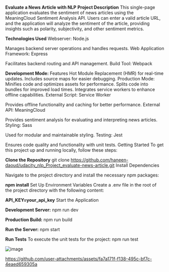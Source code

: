 **Evaluate a News Article with NLP**
**Project Description**
This single-page application evaluates the sentiment of news articles using the MeaningCloud Sentiment Analysis API. Users can enter a valid article URL, and the application will analyze the sentiment of the article, providing insights such as polarity, subjectivity, and other sentiment metrics.

**Technologies Used**
Webserver: Node.js

Manages backend server operations and handles requests.
Web Application Framework: Express

Facilitates backend routing and API management.
Build Tool: Webpack

**Development Mode:**
Features Hot Module Replacement (HMR) for real-time updates.
Includes source maps for easier debugging.
Production Mode:
Minifies code and optimizes assets for performance.
Splits code into bundles for improved load times.
Integrates service workers to enhance offline capabilities.
External Script: Service Worker

Provides offline functionality and caching for better performance.
External API: MeaningCloud

Provides sentiment analysis for evaluating and interpreting news articles.
Styling: Sass

Used for modular and maintainable styling.
Testing: Jest

Ensures code quality and functionality with unit tests.
Getting Started
To get this project up and running locally, follow these steps:

**Clone the Repository**
git clone https://github.com/haneen-daoud/udacity_nlp_Project_evaluate-news-article.git
Install Dependencies

Navigate to the project directory and install the necessary npm packages:


**npm install**
Set Up Environment Variables
Create a .env file in the root of the project directory with the following content:


**API_KEY=your_api_key**
Start the Application

**Development Server:**
npm run dev

**Production Build:**
npm run build

**Run the Server:**
npm start

**Run Tests**
To execute the unit tests for the project:
npm run test

![image](https://github.com/user-attachments/assets/f6a1a3d4-d547-47f1-bb51-c1610967b031)




https://github.com/user-attachments/assets/fa7a171f-f138-495c-bf7c-4eaed659305a


